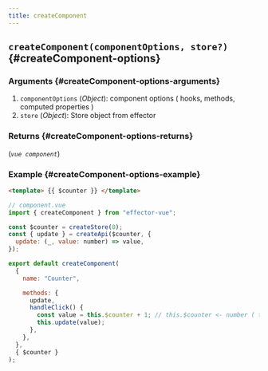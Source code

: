 ```yaml
---
title: createComponent
---
```


## `createComponent(componentOptions, store?)` {#createComponent-options}

### Arguments {#createComponent-options-arguments}

1. `componentOptions` (_Object_): component options ( hooks, methods, computed properties )
2. `store` (_Object_): Store object from effector

### Returns {#createComponent-options-returns}

(_`vue component`_)

### Example {#createComponent-options-example}

```html
<template> {{ $counter }} </template>
```

```js
// component.vue
import { createComponent } from "effector-vue";

const $counter = createStore(0);
const { update } = createApi($counter, {
  update: (_, value: number) => value,
});

export default createComponent(
  {
    name: "Counter",

    methods: {
      update,
      handleClick() {
        const value = this.$counter + 1; // this.$counter <- number ( typescript tips )
        this.update(value);
      },
    },
  },
  { $counter }
);
```
